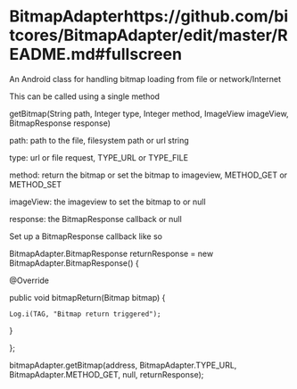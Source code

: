 # BitmapAdapterhttps://github.com/bitcores/BitmapAdapter/edit/master/README.md#fullscreen
An Android class for handling bitmap loading from file or network/Internet

This can be called using a single method

getBitmap(String path, Integer type, Integer method, ImageView imageView, BitmapResponse response)

path: path to the file, filesystem path or url string

type: url or file request, TYPE_URL or TYPE_FILE

method: return the bitmap or set the bitmap to imageview, METHOD_GET or METHOD_SET

imageView: the imageview to set the bitmap to or null

response: the BitmapResponse callback or null


Set up a BitmapResponse callback like so

BitmapAdapter.BitmapResponse returnResponse = new BitmapAdapter.BitmapResponse() {

  @Override
  
  public void bitmapReturn(Bitmap bitmap) {
  
    Log.i(TAG, "Bitmap return triggered");
    
  }
  
};

bitmapAdapter.getBitmap(address, BitmapAdapter.TYPE_URL, BitmapAdapter.METHOD_GET, null, returnResponse);
